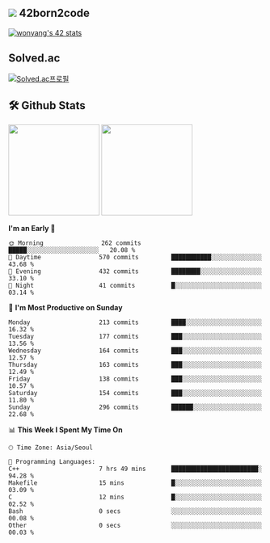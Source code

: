 
## <img src="https://img.shields.io/badge/-000000?style=flat&logo=42&logoColor=white"> 42born2code
[![wonyang's 42 stats](https://badge42.vercel.app/api/v2/cl5nhe5b6007809kydha7ht42/stats?cursusId=21&coalitionId=88)](https://profile.intra.42.fr/users/wonyang)

## Solved.ac
[![Solved.ac프로필](http://mazassumnida.wtf/api/v2/generate_badge?boj=bennyws)](https://solved.ac/bennyws)

## 🛠️ Github Stats
<p>
  <img height="180em" src="https://github-readme-stats-veggie-garden.vercel.app/api?username=gemstoneyang&show_icons=true&include_all_commits=true&bg_color=30,e96443,904e95&title_color=fff&text_color=fff">
  <img height="180em" src="https://github-readme-stats-veggie-garden.vercel.app/api/top-langs/?username=gemstoneyang&layout=compact&bg_color=30,e96443,904e95&title_color=fff&text_color=fff">
</p>

<!--START_SECTION:waka-->
**I'm an Early 🐤** 

```text
🌞 Morning                262 commits         █████░░░░░░░░░░░░░░░░░░░░   20.08 % 
🌆 Daytime                570 commits         ███████████░░░░░░░░░░░░░░   43.68 % 
🌃 Evening                432 commits         ████████░░░░░░░░░░░░░░░░░   33.10 % 
🌙 Night                  41 commits          █░░░░░░░░░░░░░░░░░░░░░░░░   03.14 % 
```
📅 **I'm Most Productive on Sunday** 

```text
Monday                   213 commits         ████░░░░░░░░░░░░░░░░░░░░░   16.32 % 
Tuesday                  177 commits         ███░░░░░░░░░░░░░░░░░░░░░░   13.56 % 
Wednesday                164 commits         ███░░░░░░░░░░░░░░░░░░░░░░   12.57 % 
Thursday                 163 commits         ███░░░░░░░░░░░░░░░░░░░░░░   12.49 % 
Friday                   138 commits         ███░░░░░░░░░░░░░░░░░░░░░░   10.57 % 
Saturday                 154 commits         ███░░░░░░░░░░░░░░░░░░░░░░   11.80 % 
Sunday                   296 commits         ██████░░░░░░░░░░░░░░░░░░░   22.68 % 
```


📊 **This Week I Spent My Time On** 

```text
🕑︎ Time Zone: Asia/Seoul

💬 Programming Languages: 
C++                      7 hrs 49 mins       ████████████████████████░   94.28 % 
Makefile                 15 mins             █░░░░░░░░░░░░░░░░░░░░░░░░   03.09 % 
C                        12 mins             █░░░░░░░░░░░░░░░░░░░░░░░░   02.52 % 
Bash                     0 secs              ░░░░░░░░░░░░░░░░░░░░░░░░░   00.08 % 
Other                    0 secs              ░░░░░░░░░░░░░░░░░░░░░░░░░   00.03 % 
```


<!--END_SECTION:waka-->
